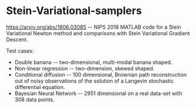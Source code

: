 # Stein-Variational-samplers
https://arxiv.org/abs/1806.03085 -- NIPS 2018
MATLAB code for a Stein Variational Newton method and comparisons with Stein Variational Gradient Descent.

Test cases:
- Double banana -- two-dimensional, multi-modal banana shaped.
- Non-linear regression -- two-dimension, skewed shaped.
- Conditional diffusion -- 100 dimensional, Brownian path reconstruction out of noisy observations of the solution of a Langevin stochastic   differential equation.
- Bayesian Neural Network -- 2951 dimensional on a real data-set with 308 data points.

